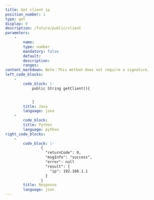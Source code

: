```yaml
---
title: Get client ip
position_number: 1
type: get
display: 0
description: /future/public/client
parameters:
    -
        name:
        type: number
        mandatory: false
        default:
        description:
        ranges:
content_markdown: Note：This method does not require a signature.
left_code_blocks:
    -
        code_block: |-
            public String getClient(){


            }
        title: Java
        language: java
    -
        code_block:
        title: Python
        language: python
right_code_blocks:
    -
        code_block: |-
                {
                  "returnCode": 0,
                  "msgInfo": "success",
                  "error": null
                  "result": {
                    "ip": 192.168.1.1  
                  }
                }
        title: Response
        language: json
---
```

